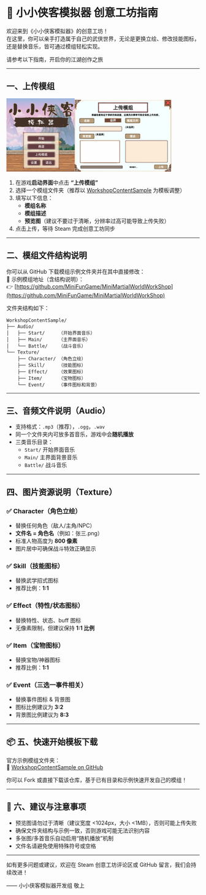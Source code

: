 
 ﻿
# 🥋 小小侠客模拟器 创意工坊指南

欢迎来到《小小侠客模拟器》的创意工坊！  
在这里，你可以亲手打造属于自己的武侠世界，无论是更换立绘、修改技能图标，还是替换音乐，皆可通过模组轻松实现。

请参考以下指南，开启你的江湖创作之旅 

---

## 一、上传模组
![](001.png)![](002.png)
1. 在游戏**启动界面**中点击 **“上传模组”**
2. 选择一个模组文件夹（推荐以 [WorkshopContentSample](https://github.com/MiniFunGame/MiniMartialWorldWorkShop) 为模板调整）
3. 填写以下信息：
   - **模组名称**
   - **模组描述**
   - **预览图**（建议不要过于清晰，分辨率过高可能导致上传失败）
4. 点击上传，等待 Steam 完成创意工坊同步

---

## 二、模组文件结构说明

你可以从 GitHub 下载模组示例文件夹并在其中直接修改：  
🔗 示例模组地址（含结构说明）：  
👉 [https://github.com/MiniFunGame/MiniMartialWorldWorkShop](https://github.com/MiniFunGame/MiniMartialWorldWorkShop)

文件夹结构如下：

```
WorkshopContentSample/
├── Audio/
│   ├── Start/     （开始界面音乐）
│   ├── Main/      （主界面音乐）
│   └── Battle/    （战斗音乐）
└── Texture/
    ├── Character/ （角色立绘）
    ├── Skill/     （技能图标）
    ├── Effect/    （效果图标）
    ├── Item/      （宝物图标）
    └── Event/     （事件图标和背景）

```

---

## 三、音频文件说明（Audio）

- 支持格式：`.mp3`（推荐），`.ogg`，`.wav`
- 同一个文件夹内可放多首音乐，游戏中会**随机播放**
- 三类音乐目录：
  - `Start/` 开始界面音乐
  - `Main/` 主界面背景音乐
  - `Battle/` 战斗音乐

---

## 四、图片资源说明（Texture）

### ✅ Character（角色立绘）

- 替换任何角色（敌人/主角/NPC）
- **文件名 = 角色名**（例如：张三.png）
- 标准人物高度为 **800 像素**
- 图片居中可确保战斗特效正确显示

### ✅ Skill（技能图标）

- 替换武学招式图标
- 推荐比例：**1:1**

### ✅ Effect（特性/状态图标）

- 替换特性、状态、buff 图标
- 无像素限制，但建议保持 **1:1 比例**

### ✅ Item（宝物图标）

- 替换宝物/神器图标
- 推荐比例：**1:1**

### ✅ Event（三选一事件相关）

- 替换事件图标 & 背景图
- 图标比例建议为 **3:2**
- 背景图比例建议为 **8:3**

---

## 📦 五、快速开始模板下载

官方示例模组文件夹：  
📎 [WorkshopContentSample on GitHub](https://github.com/MiniFunGame/MiniMartialWorldWorkShop)

你可以 Fork 或直接下载该仓库，基于已有目录和示例快速开发自己的模组！

---

## 🎉 六、建议与注意事项

- 预览图请勿过于清晰（建议宽度 <1024px，大小 <1MB），否则可能上传失败
- 确保文件夹结构与示例一致，否则游戏可能无法识别内容
- 多张图/多首音乐自动启用“随机播放”机制
- 文件名请避免使用特殊符号或空格

---

如有更多问题或建议，欢迎在 Steam 创意工坊评论区或 GitHub 留言，我们会持续改进！

—— 小小侠客模拟器开发组 敬上

